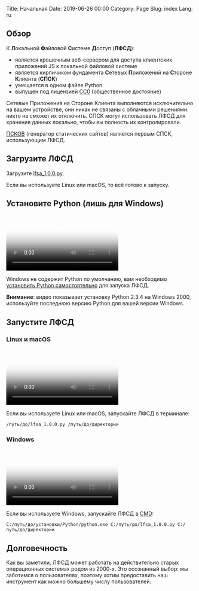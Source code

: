 Title: Начальная
Date: 2019-06-26 00:00
Category: Page
Slug: index
Lang: ru

## Обзор

К **Л**окальной **Ф**айловой **С**истеме **Д**оступ (**ЛФСД**):

* является крошечным веб-сервером для доступа клиентских приложений JS к локальной файловой системе
* является кирпичиком фундамента **С**етевых **П**риложений на **С**тороне **К**лиента (**СПСК**)
* умещается в одном файле Python
* выпущен под лицензией [CC0][cc0] (общественное достояние)

Сетевые Приложения на Стороне Клиента выполняются исключительно на вашем устройстве, они никак не связаны с облачными решениями: никто не сможет их отключить.
СПСК могут использовать ЛФСД для хранения данных локально, чтобы вы полность их контролировали.

[ПСКОВ][pskov] (генератор статических сайтов) является первым СПСК, использующим ЛФСД.

## Загрузите ЛФСД

Загрузите [lfsa_1.0.0.py][lfsa-local].

Если вы используете Linux или macOS, то всё готово к запуску.

## Установите Python (лишь для Windows)

<video controls poster="../vid/download-install-python.poster.png">
    <source src="../vid/download-install-python.mp4" type ="video/mp4">
    <source src="../vid/download-install-python.webm" type ="video/webm">
    ОШИБКА Ваш браузер не поддерживает видео HTML5
</video>

Windows не содержит Python по умолчанию, вам необходимо [установить Python самостоятельно][python] для запуска ЛФСД.

**Внимание**: видео показывает установку Python 2.3.4 на Windows 2000, используйте последнюю версию Python для вашей версии Windows.

## Запустите ЛФСД

### Linux и macOS

<video controls poster="../vid/run-lfsa.macos.poster.png">
    <source src="../vid/run-lfsa.macos.mp4" type ="video/mp4">
    <source src="../vid/run-lfsa.macos.webm" type ="video/webm">
    ОШИБКА Ваш браузер не поддерживает видео HTML5
</video>

Если вы используете Linux или macOS, запускайте ЛФСД в терминале:

```
/путь/до/lfsa_1.0.0.py /путь/до/директории
```

### Windows

<video controls poster="../vid/run-lfsa.w2k.poster.png">
    <source src="../vid/run-lfsa.w2k.mp4" type ="video/mp4">
    <source src="../vid/run-lfsa.w2k.webm" type ="video/webm">
    ОШИБКА Ваш браузер не поддерживает видео HTML5
</video>

Если вы используете Windows, запускайте ЛФСД в [CMD][cmd]:

```
C:/путь/до/установки/Python/python.exe C:/путь/до/lfsa_1.0.0.py C:/путь/до/директории
```

## Долговечность

Как вы заметили, ЛФСД может работать на действительно старых операционных системах родом из 2000-х. Это осознанный выбор: мы заботимся о пользователях, поэтому хотим предоставить наш инструмент как можно большему числу пользователей.

[pskov]: http://opengamestudio.org/pskov/ru/pskov_1.0.0+ru.html
[lfsa-local]: ../lfsa_1.0.0.py
[python]: https://www.python.org/downloads/windows/
[cmd]: https://ru.wikipedia.org/wiki/Cmd.exe
[cc0]: https://creativecommons.org/share-your-work/public-domain/cc0/
